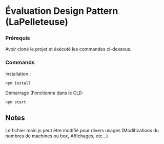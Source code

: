 # Évaluation Design Pattern (LaPelleteuse)

### Prérequis
Avoir cloné le projet et éxécuté les commandes ci-dessous.

### Commands

Installation :
```shell
npm install
```

Démarrage (Fonctionne dans le CLI):
```shell
npm start
```

## Notes
Le fichier main.js peut être modifié pour divers usages (Modifications du nombres de machines ou box, Affichages, etc...)
